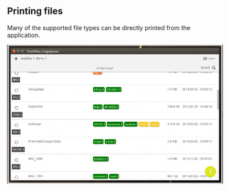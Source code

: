


## Printing files

Many of the supported file types can be directly printed from the application.

![printing files](media/printing.gif)

